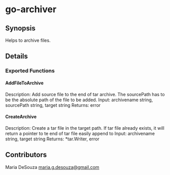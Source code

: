 # go-archiver


## Synopsis

Helps to archive files.

## Details
  
### Exported Functions

#### AddFileToArchive

  Description:
    Add source file to the end of tar archive. The sourcePath has to be the absolute path of the file to be added.
	Input:
		archivename string,
		sourcePath string,
		target string
	Returns:
	 error
	 
	 
#### CreateArchive
  Description:
    Create a tar file in the target path. If tar file already exists, it will return a pointer to te end of tar file easily append to
	Input: 
		archivename string,
		target string
	Returns:
		*tar.Writer, error 


## Contributors

Maria DeSouza <maria.g.desouza@gmail.com>


